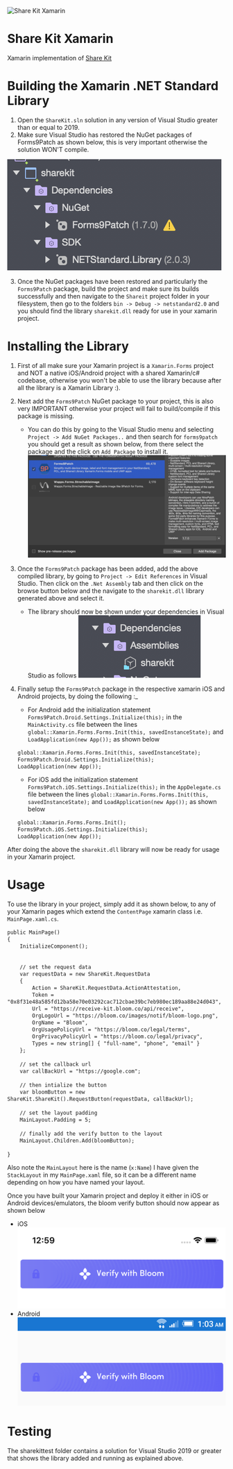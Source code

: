 ![Share Kit Xamarin](https://github.com/hellobloom/share-kit/raw/master/images/logo.png)

# Share Kit Xamarin

Xamarin implementation of [Share Kit](https://github.com/hellobloom/share-kit#readme)

# Building the Xamarin .NET Standard Library 

1. Open the `ShareKit.sln` solution in any version of Visual Studio greater than or equal to 2019.
2. Make sure Visual Studio has restored the NuGet packages of Forms9Patch as shown below, this is very important otherwise the solution WON'T compile.

![nuget-packages](images/nuget-packages.png)

3. Once the NuGet packages have been restored and particularly the `Forms9Patch` package, build the project and make sure its builds successfully and then navigate to the `Shareit` project folder in your filesystem, then go to the folders `bin -> Debug -> netstandard2.0` and you should find the library `sharekit.dll` ready for use in your xamarin project.

# Installing the Library

1. First of all make sure your Xamarin project is a `Xamarin.Forms` project and NOT a native iOS/Android project with a shared Xamarin/c# codebase, otherwise  you won't be able to use the library because after all the library is a Xamarin Library :).
2. Next add the `Forms9Patch` NuGet package to your project, this is also very IMPORTANT otherwise your project will fail to build/compile if this package is missing. 
	- You can do this by going to the Visual Studio menu and selecting `Project -> Add NuGet Packages..` and then search for `forms9patch` you should get a result as shown below, from there select the package and the click on `Add Package` to install it.
	![forms9patch.png](images/forms9patch.png)
3. Once the `Forms9Patch` package has been added, add the above compiled library, by going to `Project -> Edit References` in Visual Studio. Then click on the `.Net Assembly` tab and then click on the browse button below and the navigate to the `sharekit.dll` library generated above and select it.
	- The library should now be shown under your dependencies in Visual Studio as follows
	![sharekit-dll](images/sharekit-dll.png)
4. Finally setup the `Forms9Patch` package in the respective xamarin iOS and Android projects, by doing the following :_
	- For Android add the initialization statement `Forms9Patch.Droid.Settings.Initialize(this);` in the `MainActivity.cs` file between the lines `global::Xamarin.Forms.Forms.Init(this, savedInstanceState);` and `LoadApplication(new App());` as shown below

	```
	global::Xamarin.Forms.Forms.Init(this, savedInstanceState);
    Forms9Patch.Droid.Settings.Initialize(this);
    LoadApplication(new App());
	```
	- For iOS add the initialization statement `Forms9Patch.iOS.Settings.Initialize(this);` in the `AppDelegate.cs` file between the lines `global::Xamarin.Forms.Forms.Init(this, savedInstanceState);` and `LoadApplication(new App());` as shown below

	```
	global::Xamarin.Forms.Forms.Init();
    Forms9Patch.iOS.Settings.Initialize(this);
    LoadApplication(new App());
	```
 After doing the above the `sharekit.dll` library will now be ready for usage in your Xamarin project.

# Usage

To use the library in your project, simply add it as shown below, to any of your Xamarin pages which extend the `ContentPage` xamarin class i.e. `MainPage.xaml.cs`.

```
public MainPage()
{
    InitializeComponent();


    // set the request data
    var requestData = new ShareKit.RequestData
    {
        Action = ShareKit.RequestData.ActionAttestation,
        Token = "0x8f31e48a585fd12ba58e70e03292cac712cbae39bc7eb980ec189aa88e24d043",
        Url = "https://receive-kit.bloom.co/api/receive",
        OrgLogoUrl = "https://bloom.co/images/notif/bloom-logo.png",
        OrgName = "Bloom",
        OrgUsagePolicyUrl = "https://bloom.co/legal/terms",
        OrgPrivacyPolicyUrl = "https://bloom.co/legal/privacy",
        Types = new string[] { "full-name", "phone", "email" }
    };

    // set the callback url
    var callBackUrl = "https://google.com";

    // then intialize the button
    var bloomButton = new ShareKit.ShareKit().RequestButton(requestData, callBackUrl);

    // set the layout padding
    MainLayout.Padding = 5;

    // finally add the verify button to the layout
    MainLayout.Children.Add(bloomButton);
    
}
```
Also note the `MainLayout` here is the name (`x:Name`) I have given the `StackLayout` in my `MainPage.xaml` file, so it can be a different name depending on how you have named your layout.

Once you have built your Xamarin project and deploy it either in iOS or Android devices/emulators, the bloom verify button should now appear as shown below
- iOS
![ios](images/ios.png)
- Android
![android](images/android.png)

# Testing 

The sharekittest folder contains a solution for Visual Studio 2019 or greater that shows the library added and running as explained above.
